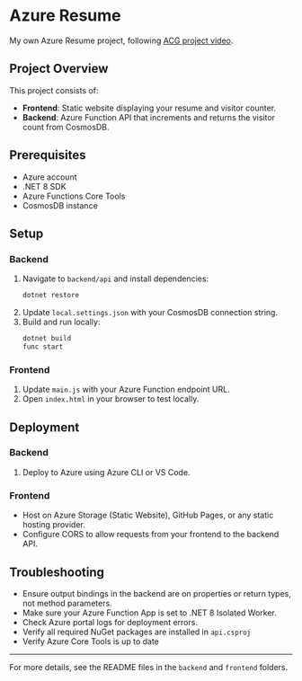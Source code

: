 # Azure Resume
My own Azure Resume project, following [ACG project video](https://www.youtube.com/watch?v=ieYrBWmkfno).

## Project Overview
This project consists of:
- **Frontend**: Static website displaying your resume and visitor counter.
- **Backend**: Azure Function API that increments and returns the visitor count from CosmosDB.

## Prerequisites
- Azure account
- .NET 8 SDK
- Azure Functions Core Tools
- CosmosDB instance

## Setup
### Backend
1. Navigate to `backend/api` and install dependencies:
	```sh
	dotnet restore
	```
2. Update `local.settings.json` with your CosmosDB connection string.
3. Build and run locally:
	```sh
	dotnet build
	func start
	```

### Frontend
1. Update `main.js` with your Azure Function endpoint URL.
2. Open `index.html` in your browser to test locally.

## Deployment
### Backend
1. Deploy to Azure using Azure CLI or VS Code.

### Frontend
- Host on Azure Storage (Static Website), GitHub Pages, or any static hosting provider.
- Configure CORS to allow requests from your frontend to the backend API.

## Troubleshooting
- Ensure output bindings in the backend are on properties or return types, not method parameters.
- Make sure your Azure Function App is set to .NET 8 Isolated Worker.
- Check Azure portal logs for deployment errors.
- Verify all required NuGet packages are installed in `api.csproj`
- Verify Azure Core Tools is up to date

---
For more details, see the README files in the `backend` and `frontend` folders.

